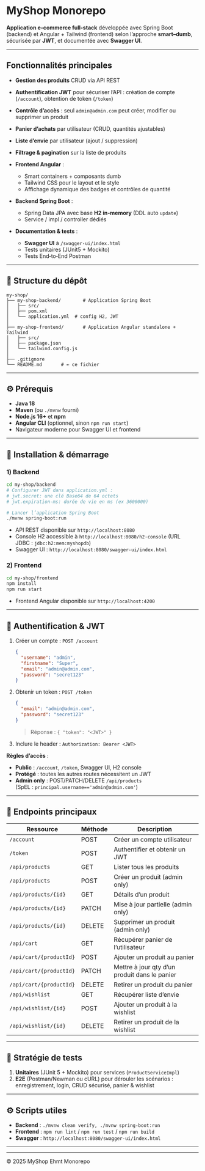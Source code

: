 # MyShop Monorepo

**Application e‑commerce full‑stack** développée avec Spring Boot (backend) et Angular + Tailwind (frontend) selon l’approche **smart–dumb**, sécurisée par **JWT**, et documentée avec **Swagger UI**.

---

## Fonctionnalités principales

* **Gestion des produits** CRUD via API REST
* **Authentification JWT** pour sécuriser l’API : création de compte (`/account`), obtention de token (`/token`)
* **Contrôle d’accès** : seul `admin@admin.com` peut créer, modifier ou supprimer un produit
* **Panier d’achats** par utilisateur (CRUD, quantités ajustables)
* **Liste d’envie** par utilisateur (ajout / suppression)
* **Filtrage & pagination** sur la liste de produits
* **Frontend Angular** :

  * Smart containers + composants dumb
  * Tailwind CSS pour le layout et le style
  * Affichage dynamique des badges et contrôles de quantité
* **Backend Spring Boot** :

  * Spring Data JPA avec base **H2 in‑memory** (DDL auto `update`)
  * Service / impl / controller dédiés
* **Documentation & tests** :

  * **Swagger UI** à `/swagger-ui/index.html`
  * Tests unitaires (JUnit5 + Mockito)
  * Tests End‑to‑End Postman

---

## 📁 Structure du dépôt

```
my-shop/
├── my-shop-backend/        # Application Spring Boot
│   ├── src/
│   ├── pom.xml
│   └── application.yml  # config H2, JWT
│
├── my-shop-frontend/       # Application Angular standalone + Tailwind
│   ├── src/
│   ├── package.json
│   └── tailwind.config.js
│
├── .gitignore
└── README.md       # ← ce fichier
```

---

## ⚙️ Prérequis

* **Java 18**
* **Maven** (ou `./mvnw` fourni)
* **Node.js 16+** et **npm**
* **Angular CLI** (optionnel, sinon `npm run start`)
* Navigateur moderne pour Swagger UI et frontend

---

## 🚀 Installation & démarrage

### 1) Backend

```bash
cd my-shop/backend
# Configurer JWT dans application.yml :
# jwt.secret: une clé Base64 de 64 octets
# jwt.expiration-ms: durée de vie en ms (ex 3600000)

# Lancer l’application Spring Boot
./mvnw spring-boot:run
```

* API REST disponible sur `http://localhost:8080`
* Console H2 accessible à `http://localhost:8080/h2-console` (URL JDBC : `jdbc:h2:mem:myshopdb`)
* Swagger UI : `http://localhost:8080/swagger-ui/index.html`

### 2) Frontend

```bash
cd my-shop/frontend
npm install
npm run start
```

* Frontend Angular disponible sur `http://localhost:4200`

---

## 🔐 Authentification & JWT

1. Créer un compte : `POST /account`

   ```json
   {
     "username": "admin",
     "firstname": "Super",
     "email": "admin@admin.com",
     "password": "secret123"
   }
   ```
2. Obtenir un token : `POST /token`

   ```json
   {
     "email": "admin@admin.com",
     "password": "secret123"
   }
   ```

   > Réponse : `{ "token": "<JWT>" }`
3. Inclure le header : `Authorization: Bearer <JWT>`

**Règles d’accès** :

* **Public** : `/account`, `/token`, Swagger UI, H2 console
* **Protégé** : toutes les autres routes nécessitent un JWT
* **Admin only** : POST/PATCH/DELETE `/api/products` (SpEL : `principal.username=='admin@admin.com'`)

---

## 📑 Endpoints principaux

| Ressource               | Méthode | Description                                   |
| ----------------------- | ------- | --------------------------------------------- |
| `/account`              | POST    | Créer un compte utilisateur                   |
| `/token`                | POST    | Authentifier et obtenir un JWT                |
| `/api/products`         | GET     | Lister tous les produits                      |
| `/api/products`         | POST    | Créer un produit (admin only)                 |
| `/api/products/{id}`    | GET     | Détails d’un produit                          |
| `/api/products/{id}`    | PATCH   | Mise à jour partielle (admin only)            |
| `/api/products/{id}`    | DELETE  | Supprimer un produit (admin only)             |
| `/api/cart`             | GET     | Récupérer panier de l’utilisateur             |
| `/api/cart/{productId}` | POST    | Ajouter un produit au panier                  |
| `/api/cart/{productId}` | PATCH   | Mettre à jour qty d’un produit dans le panier |
| `/api/cart/{productId}` | DELETE  | Retirer un produit du panier                  |
| `/api/wishlist`         | GET     | Récupérer liste d’envie                       |
| `/api/wishlist/{id}`    | POST    | Ajouter un produit à la wishlist              |
| `/api/wishlist/{id}`    | DELETE  | Retirer un produit de la wishlist             |

---

## 🧪 Stratégie de tests

1. **Unitaires** (JUnit 5 + Mockito) pour services (`ProductServiceImpl`)
3. **E2E** (Postman/Newman ou cURL) pour dérouler les scénarios : enregistrement, login, CRUD sécurisé, panier & wishlist

---

## ⚙️ Scripts utiles

* **Backend** : `./mvnw clean verify, ./mvnw spring-boot:run`
* **Frontend** : `npm run lint` / `npm run test` / `npm run build`
* **Swagger** : `http://localhost:8080/swagger-ui/index.html`

---



---

© 2025 MyShop Ehmt Monorepo
